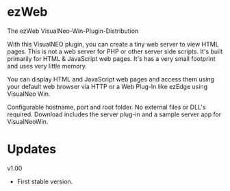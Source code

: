 # ezWeb
 The ezWeb VisualNeo-Win-Plugin-Distribution

With this VisualNEO plugin, you can create a tiny web server to view HTML pages. This is not a web server for PHP or other server side scripts. It's built primarily for HTML & JavaScript web pages. It's has a very small footprint and uses very little memory.

You can display HTML and JavaScript web pages and access them using your default web browser via HTTP or a Web Plug-In like ezEdge using VisualNeo Win.

Configurable hostname, port and root folder. No external files or DLL's required. Download includes the server plug-in and a sample server app for VisualNeoWin.

# Updates

v1.00
+ First stable version.